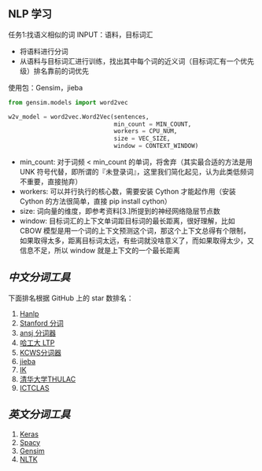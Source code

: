 ## NLP 学习
任务1:找语义相似的词
INPUT：语料，目标词汇
 - 将语料进行分词
 - 从语料与目标词汇进行训练，找出其中每个词的近义词（目标词汇有一个优先级）排名靠前的词优先

使用包：Gensim，jieba



```python
from gensim.models import word2vec

w2v_model = word2vec.Word2Vec(sentences, 
                              min_count = MIN_COUNT, 
                              workers = CPU_NUM, 
                              size = VEC_SIZE,
                              window = CONTEXT_WINDOW)
```

- min_count: 对于词频 < min_count 的单词，将舍弃（其实最合适的方法是用 UNK 符号代替，即所谓的『未登录词』，这里我们简化起见，认为此类低频词不重要，直接抛弃）
- workers: 可以并行执行的核心数，需要安装 Cython 才能起作用（安装 Cython 的方法很简单，直接 pip install cython）
- size: 词向量的维度，即参考资料[3.]所提到的神经网络隐层节点数
- window: 目标词汇的上下文单词距目标词的最长距离，很好理解，比如 CBOW 模型是用一个词的上下文预测这个词，那这个上下文总得有个限制，如果取得太多，距离目标词太远，有些词就没啥意义了，而如果取得太少，又信息不足，所以 window 就是上下文的一个最长距离



## *中文分词工具*

下面排名根据 GitHub 上的 star 数排名：

1. [Hanlp](https://link.zhihu.com/?target=https%3A//github.com/hankcs/HanLP)
2. [Stanford 分词](https://link.zhihu.com/?target=https%3A//github.com/stanfordnlp/CoreNLP)
3. [ansj 分词器](https://link.zhihu.com/?target=https%3A//github.com/NLPchina/ansj_seg)
4. [哈工大 LTP](https://link.zhihu.com/?target=https%3A//github.com/HIT-SCIR/ltp)
5. [KCWS分词器](https://link.zhihu.com/?target=https%3A//github.com/koth/kcws)
6. [jieba](https://link.zhihu.com/?target=https%3A//github.com/yanyiwu/cppjieba)
7. [IK](https://link.zhihu.com/?target=https%3A//github.com/wks/ik-analyzer)
8. [清华大学THULAC](https://link.zhihu.com/?target=https%3A//github.com/thunlp/THULAC)
9. [ICTCLAS](https://link.zhihu.com/?target=https%3A//github.com/thunlp/THULAC)

## *英文分词工具*

1. [Keras](https://link.zhihu.com/?target=https%3A//github.com/keras-team/keras)
2. [Spacy](https://link.zhihu.com/?target=https%3A//github.com/explosion/spaCy)
3. [Gensim](https://link.zhihu.com/?target=https%3A//github.com/RaRe-Technologies/gensim)
4. [NLTK](https://link.zhihu.com/?target=https%3A//github.com/nltk/nltk)